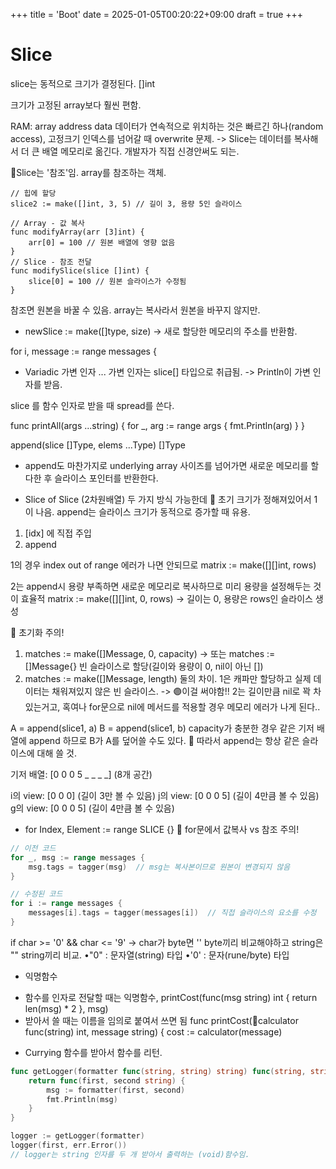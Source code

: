 +++
title = 'Boot'
date = 2025-01-05T00:20:22+09:00
draft = true
+++
# Slice
slice는 동적으로 크기가 결정된다.
[]int

크기가 고정된 array보다 훨씬 편함.

RAM: 
array
address data
데이터가 연속적으로 위치하는 것은 빠르긴 하나(random access),
고정크기 인덱스를 넘어갈 때 overwrite 문제.
-> Slice는 데이터를 복사해서 더 큰 배열 메모리로 옮긴다.
개발자가 직접 신경안써도 되는.

💎Slice는 '참조'임. array를 참조하는 객체. 
```
// 힙에 할당
slice2 := make([]int, 3, 5) // 길이 3, 용량 5인 슬라이스

// Array - 값 복사
func modifyArray(arr [3]int) {
    arr[0] = 100 // 원본 배열에 영향 없음
}
// Slice - 참조 전달
func modifySlice(slice []int) {
    slice[0] = 100 // 원본 슬라이스가 수정됨
}
```

참조면 원본을 바꿀 수 있음.
array는 복사라서 원본을 바꾸지 않지만.

* newSlice := make([]type, size)
-> 새로 할당한 메모리의 주소를 반환함.

for i, message := range messages { 

* Variadic 가변 인자
...
가변 인자는 slice[] 타입으로 취급됨.
-> Println이 가변 인자를 받음.

slice 를 함수 인자로 받을 때 spread를 쓴다.

func printAll(args ...string) {
    for _, arg := range args {
        fmt.Println(arg)
    }
}

append(slice []Type, elems ...Type) []Type
- append도 마찬가지로 underlying array 사이즈를 넘어가면 새로운 메모리를 할다한 후 슬라이스 포인터를 반환한다.

* Slice of Slice (2차원배열)
두 가지 방식 가능한데 
🔴 초기 크기가 정해져있어서 1이 나음.
append는 슬라이스 크기가 동적으로 증가할 때 유용. 
1. [idx] 에 직접 주입
2. append

1의 경우 index out of range 에러가 나면 안되므로 
matrix := make([][]int, rows)

2는 append시 용량 부족하면 새로운 메모리로 복사하므로
미리 용량을 설정해두는 것이 효율적
matrix := make([][]int, 0, rows) 
-> 길이는 0, 용량은 rows인 슬라이스 생성

🔴 초기화 주의!
1) matches := make([]Message, 0, capacity)
-> 또는 matches := []Message{} 빈 슬라이스로 할당(길이와 용량이 0, nil이 아닌 [])
2) matches := make([]Message, length)
둘의 차이. 
1은 캐파만 할당하고 실제 데이터는 채워져있지 않은 빈 슬라이스. -> 🟣이걸 써야함!!
2는 길이만큼 nil로 꽉 차있는거고, 혹여나 for문으로 nil에 메서드를 적용할 경우 메모리 에러가 나게 된다..


A = append(slice1, a)
B = append(slice1, b)
capacity가 충분한 경우 같은 기저 배열에 append 하므로 
B가 A를 덮어쓸 수도 있다.
🔴 따라서 append는 항상 같은 슬라이스에 대해 쓸 것.

기저 배열: [0 0 0 5 _ _ _ _]  (8개 공간)

i의 view: [0 0 0]             (길이 3만 볼 수 있음)
j의 view: [0 0 0 5]           (길이 4만큼 볼 수 있음)
g의 view: [0 0 0 5]           (길이 4만큼 볼 수 있음)

* for Index, Element := range SLICE {}
🔴 for문에서 값복사 vs 참조 주의!
```go
// 이전 코드
for _, msg := range messages {
    msg.tags = tagger(msg)  // msg는 복사본이므로 원본이 변경되지 않음
}

// 수정된 코드
for i := range messages {
    messages[i].tags = tagger(messages[i])  // 직접 슬라이스의 요소를 수정
}
```

if char >= '0' && char <= '9'
-> char가 byte면 '' byte끼리 비교해야하고
string은 "" string끼리 비교. 
•"0" : 문자열(string) 타입
•'0' : 문자(rune/byte) 타입


* 익명함수
- 함수를 인자로 전달할 때는 익명함수,
printCost(func(msg string) int {
    return len(msg) * 2
}, msg)
- 받아서 쓸 때는 이름을 임의로 붙여서 쓰면 됨
func printCost(🔺calculator func(string) int, message string) {
	cost := calculator(message)

* Currying
함수를 받아서 함수를 리턴.
```go
func getLogger(formatter func(string, string) string) func(string, string) {
	return func(first, second string) {
		msg := formatter(first, second)
		fmt.Println(msg)
	}
}

logger := getLogger(formatter)
logger(first, err.Error())
// logger는 string 인자를 두 개 받아서 출력하는 (void)함수임.
```


